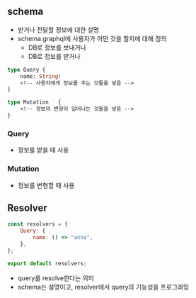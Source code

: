 ## schema

-   받거나 전달할 정보에 대한 설명
-   schema.graphql에 사용자가 어떤 것을 할지에 대해 정의
    -   DB로 정보를 보내거나
    -   DB로 정보를 받거나

```graphql
type Query {
    name: String!
    <!-- 사용자에게 정보를 주는 것들을 넣음 -->
}

type Mutation   {
    <!-- 정보의 변형이 일어나는 것들을 넣음 -->
}
```

### Query

-   정보를 받을 때 사용

### Mutation

-   정보를 변형할 때 사용

## Resolver

```js
const resolvers = {
    Query: {
        name: () => "anna",
    },
};

export default resolvers;
```

-   query를 resolve한다는 의미
-   schema는 설명이고, resolver에서 query의 기능성을 프로그래밍
